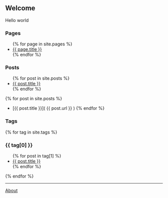 ## Welcome

Hello world

### Pages
<ul>
  {% for page in site.pages %}
  <li>
      <a href="{{ page.url }}">{{ page.title }}</a>
  </li>
  {% endfor %}
</ul>

### Posts
<ul>
{% for post in site.posts %}
<li>
    <a href="{{ post.url }}">{{ post.title }}</a>
</li>
{% endfor %}
</ul>

{% for post in site.posts %}
* [{{ post.title }}]( {{ post.url }} )
{% endfor %}

### Tags
{% for tag in site.tags %}
  <h3>{{ tag[0] }}</h3>
  <ul>
    {% for post in tag[1] %}
      <li><a href="{{ post.url }}">{{ post.title }}</a></li>
    {% endfor %}
  </ul>
{% endfor %}

---
[About](about.html)


